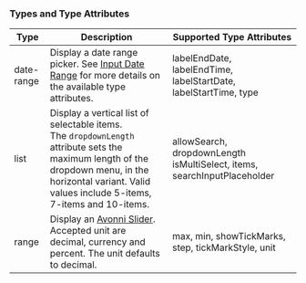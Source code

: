 ### Types and Type Attributes

| **Type**   | **Description**                                                                                                                                                                                              | **Supported Type Attributes**                                            |
| ---------- | ------------------------------------------------------------------------------------------------------------------------------------------------------------------------------------------------------------ | ------------------------------------------------------------------------ |
| date-range | Display a date range picker. See <a href="/components/input-date-range">Input Date Range</a> for more details on the available type attributes.                                                              | labelEndDate, labelEndTime, labelStartDate, labelStartTime, type         |
| list       | Display a vertical list of selectable items.</br>The `dropdownLength` attribute sets the maximum length of the dropdown menu, in the horizontal variant. Valid values include 5-items, 7-items and 10-items. | allowSearch, dropdownLength isMultiSelect, items, searchInputPlaceholder |
| range      | Display an <a href="/components/slider">Avonni Slider</a>. </br>Accepted unit are decimal, currency and percent. The unit defaults to decimal.                                                               | max, min, showTickMarks, step, tickMarkStyle, unit                       |
